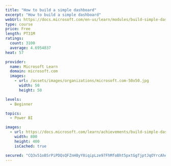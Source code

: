 ```yaml
---
title: "How to build a simple dashboard"
excerpt: "How to build a simple dashboard"
webUrl: https://docs.microsoft.com/en-us/learn/modules/build-simple-dashboard/
type: course
price: Free
length: PT31M
ratings:
  count: 3100
  average: 4.6954837
heat: 57

provider:
  name: Microsoft Learn
  domain: microsoft.com
  images:
    - url: /assets/images/organizations/microsoft.com-50x50.jpg
      width: 50
      height: 50

levels:
  - Beginner

topics:
  - Power BI

images:
  - url: https://docs.microsoft.com/learn/achievements/build-simple-dashboard-social.png
    width: 800
    height: 400
    isCached: true

secured: "CQ3v51oBSrPiPDQsQFZnH8yY0iqipLze97FhMfoBht5pxtGgTjptJqOYrcAheY0ZcVGylGmB30/t0J2En0JFqn0ILPSKJ2X6C5J3L1dPsjm5t9ynrOLoVWBPe4ZLp5UInKFPvsxAqPhWvO9Mn18zsNVNf+aAj9MbSIibYZG/dMOydjL3PkK+V9945BxHE2vw5C+EYQGNThfj7A7h+2piJSO46BRM+TPbx72m+vc9YD1vEtQIIMzuh++jWVR7qkWS2QB3cFqZhmFAXyhjHRD4Ldl69DyhpNLn4m7Awe6cNrjYXOdAmfpKe0wQQZpOH3m0Vp48zMHWuqIyW75fLgWs/SQjUn/hSZnMUXKoOqDmLqiGIVqKo0lbsvJrMy2xm/5+KG/lK9XNMfmxvVNf6tOee0SGg1SOruqEk8mRnttwNtE=;lcPOULcMmXyOTLS586kDqA=="
---
```


